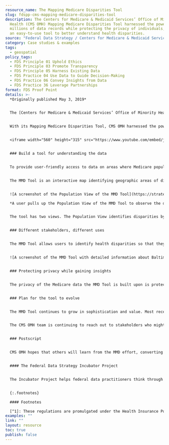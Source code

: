 ```yaml
---
resource_name: The Mapping Medicare Disparities Tool
slug: fdspp-cms-mapping-medicare-disparities-tool
description: The Centers for Medicare & Medicaid Services’ Office of Minority
  Health (CMS OMH) Mapping Medicare Disparities Tool harnessed the power of
  millions of data records while protecting the privacy of individuals, creating
  an easy-to-use tool to better understand health disparities.
source: "Federal Data Strategy / Centers for Medicare & Medicaid Services "
category: Case studies & examples
tags:
  - geospatial
policy_tags:
  - FDS Principle 01 Uphold Ethics
  - FDS Principle 03 Promote Transparency
  - FDS Principle 05 Harness Existing Data
  - FDS Practice 04 Use Data to Guide Decision-Making
  - FDS Practice 06 Convey Insights from Data
  - FDS Practice 36 Leverage Partnerships
format: FDS Proof Point
details: >-
  *Originally published May 3, 2019*


  The [Centers for Medicare & Medicaid Services’ Office of Minority Health](https://www.cms.gov/About-CMS/Agency-Information/OMH) (CMS OMH) is focused on eliminating health disparities by improving the health of minority populations. The path to healthcare equity starts with a better understanding and awareness of health disparities. Without the knowledge about the size of the problem or its root causes, it is difficult to develop solutions.


  With its Mapping Medicare Disparities Tool, CMS OMH harnessed the power of millions of data records while protecting the privacy of individuals, to build an easy-to-use tool for better understanding this important real-world problem.


  <iframe width="560" height="315" src="https://www.youtube.com/embed/jHkIaylNACU" frameborder="0" allow="accelerometer; autoplay; encrypted-media; gyroscope; picture-in-picture" allowfullscreen></iframe>


  ### Build a tool for understanding the data


  To provide user-friendly access to data on areas where Medicare populations exhibit health disparities and amplify awareness of health disparities, CMS OMH launched the [Mapping Medicare Disparities (MMD) Tool](https://data.cms.gov/mapping-medicare-disparities) in March of 2016.


  The MMD Tool is an interactive map identifying geographic areas of disparities between subgroups of Medicare beneficiaries. It also features downloadable maps, tables, and trending data.


  ![A screenshot of the Population View of the MMD Tool](https://strategy.data.gov/assets/img/posts/2019-05-03-image001.png "A user pulls up the Population View of the MMD Tool to observe the difference in hospitalization rates, 9 per 1,000 people, between White Medicare beneficiaries and Black Medicare beneficiaries in Wayne County, Michigan.")\

  *A user pulls up the Population View of the MMD Tool to observe the difference in hospitalization rates, 9 per 1,000 people, between White Medicare beneficiaries and Black Medicare beneficiaries in Wayne County, Michigan.*


  The tool has two views. The Population View identifies disparities by geography, race, and ethnicity in chronic disease prevalence, costs, hospital and emergency department utilization, readmission and mortality rates, potentially disabling conditions, preventable hospitalizations, and preventive services. In addition, the data can be viewed by sex, dual status, and age. The Hospital View provides over 50 quality measures for analyzing and comparing hospitals based on geography, hospital type, and hospital size.


  ### Different stakeholders, different uses


  The MMD Tool allows users to identify health disparities so that they can evaluate them and prioritize improvements. The MMD Tool also empowers beneficiaries to understand and compare their own health outcomes to those of others in their communities. Researchers and state/local health representatives can identify disparities in Medicare to inform the design of targeted interventions. Hospitals can analyze their quality performance and compare themselves to other similar hospitals.


  ![A screenshot of the MMD Tool with detailed information about Baltimore’s Northwest Hospital Center.](https://strategy.data.gov/assets/img/posts/2019-05-03-image002.png "A user looks into detailed information about Baltimore’s Northwest Hospital Center.") *A user looks into detailed information about Baltimore’s Northwest Hospital Center.*


  ### Protecting privacy while gaining insights


  The privacy of the Medicare data the MMD Tool is built upon is protected by the privacy regulations as PHI (protected health information), which is individually identifiable health information held by covered entities and their business associates.[^1] The MMD Tool extracts value from the aggregation of Medicare beneficiary data while still putting privacy first, performing a series of checks and data suppression steps before offering results to MMD Tool users. For example, if a user selects characteristics that would yield a population of fewer than 11 beneficiaries, the MMD Tool will conceal the result to protect privacy (you can read more about the approaches to protecting beneficiaries’ data on the [FAQ page](https://www.cms.gov/About-CMS/Agency-Information/OMH/Downloads/MappingPublicFAQs.pdf)). 


  ### Plan for the tool to evolve


  The MMD Tool continues to grow in sophistication and value. Most recently, differences between rural and urban counties within each state were incorporated to allow users to view and compare health outcomes, spending, and utilization rates. Additionally, four opioid use disorder indicators were added to the Population View. In the future, CMS OMH plans to update the Hospital View with additional enhancements, including additional quality measures. A forthcoming Trending View will also allow users to visualize emerging developments.


  The CMS OMH team is continuing to reach out to stakeholders who might benefit from the MMD Tool and to determine how users can provide feedback to improve the MMD Tool.


  ### Postscript


  CMS OMH hopes that others will learn from the MMD effort, converting millions of data records into an interactive, user-friendly tool to identify health disparities. If you are interested in sharing your experience or have questions, ideas, or suggestions, please email the team at [HealthEquityTA@cms.hhs.gov](mailto:HealthEquityTA@cms.hhs.gov).


  #### The Federal Data Strategy Incubator Project


  The Incubator Project helps federal data practitioners think through how to improve government services, enabling the public to get the most out of federal data. This Proof Point and others will highlight the many successes and challenges data innovators face every day, revealing valuable lessons learned to share with data practitioners throughout government.


  {:.footnotes}

  #### Footnotes

  [^1]: These regulations are promulgated under the Health Insurance Portability and Accountability Act of 1996 and the Health Information Technology for Economic and Clinical Health (HITECH) at 45 CFR part 160 and subparts A and E of part 164 (the HIPAA Privacy Rule regulations).
examples: ""
link: ""
layout: resource
toc: true
publish: false
---
```

